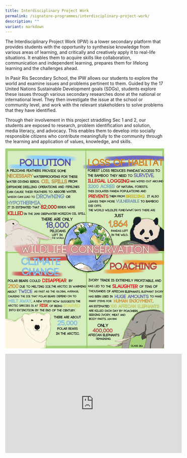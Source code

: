 ```yaml
---
title: Interdisciplinary Project Work
permalink: /signature-programmes/interdisciplinary-project-work/
description: ""
variant: markdown
---
```

The Interdisciplinary Project Work (IPW) is a lower secondary platform that provides students with the opportunity to synthesise knowledge from various areas of learning, and critically and creatively apply it to real-life situations. It enables them to acquire skills like collaboration, communication and independent learning, prepares them for lifelong learning and the challenges ahead. 

In Pasir Ris Secondary School, the IPW allows our students to explore the world and examine issues and problems pertinent to them. Guided by the 17 United Nations Sustainable Development goals (SDGs), students explore these issues through various secondary researches done at the national or international level. They then investigate the issue at the school or community level, and work with the relevant stakeholders to solve problems that they have identified.   

Through their involvement in this project straddling Sec 1 and 2, our students are exposed to research, problem identification and solution, media literacy, and advocacy. This enables them to develop into socially responsible citizens who contribute meaningfully to the community through the learning and application of values, knowledge, and skills.

![](/images/wildlife%20conversation.jpeg)

<div style="text-align:center"><iframe width="560" height="315" src="https://www.youtube.com/embed/H7eikMJyY5E" title="YouTube video player" frameborder="0" allow="accelerometer; autoplay; clipboard-write; encrypted-media; gyroscope; picture-in-picture" allowfullscreen=""></iframe></div>